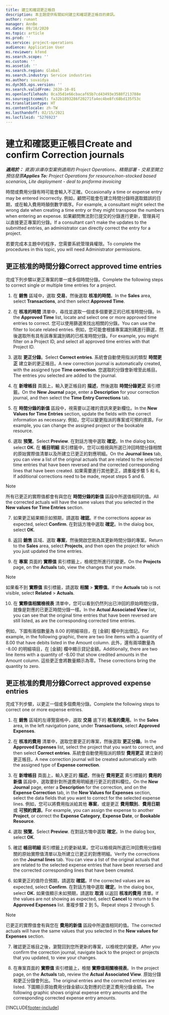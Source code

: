 ```yaml
---
title: 建立和確認更正帳目
description: 本主題提供有關如何建立和確認更正帳目的資訊。
author: rumant
manager: AnnBe
ms.date: 09/18/2020
ms.topic: article
ms.prod: ''
ms.service: project-operations
audience: Application User
ms.reviewer: kfend
ms.search.scope: ''
ms.custom: ''
ms.assetid: ''
ms.search.region: Global
ms.search.industry: Service industries
ms.author: suvaidya
ms.dyn365.ops.version: ''
ms.search.validFrom: 2020-10-01
ms.openlocfilehash: 8ca35d1e66cbacaf65b7cd43493e3588f213788e
ms.sourcegitcommit: fa32b1893286f20271fa4ec4be8fc68bd135f53c
ms.translationtype: HT
ms.contentlocale: zh-TW
ms.lasthandoff: 02/15/2021
ms.locfileid: "5276923"
---
```

# <a name="create-and-confirm-correction-journals"></a><span data-ttu-id="f9eca-103">建立和確認更正帳目</span><span class="sxs-lookup"><span data-stu-id="f9eca-103">Create and confirm Correction journals</span></span>

<span data-ttu-id="f9eca-104">_**適用於：** 資源/非庫存型案例適用的 Project Operations、精簡部署 - 交易至開立預估發票_</span><span class="sxs-lookup"><span data-stu-id="f9eca-104">_**Applies To:** Project Operations for resource/non-stocked based scenarios, Lite deployment - deal to proforma invoicing_</span></span>

<span data-ttu-id="f9eca-105">時間或費用分錄有時可能會輸入不正確。</span><span class="sxs-lookup"><span data-stu-id="f9eca-105">Occasionally a time or expense entry may be entered incorrectly.</span></span> <span data-ttu-id="f9eca-106">例如，顧問可能會在建立時間分錄時選取錯誤的日期，或在輸入費用時顛倒數字順序。</span><span class="sxs-lookup"><span data-stu-id="f9eca-106">For example, a consultant might select the wrong date when creating a time entry or they might transpose the numbers when entering an expense.</span></span> <span data-ttu-id="f9eca-107">如果顧問無法對已提交的分錄進行更新，管理員可以直接更正專案的分錄。</span><span class="sxs-lookup"><span data-stu-id="f9eca-107">If a consultant can’t make the updates to the submitted entries, an administrator can directly correct the entry for a project.</span></span>

<span data-ttu-id="f9eca-108">若要完成本主題中的程序，您需要系統管理員權限。</span><span class="sxs-lookup"><span data-stu-id="f9eca-108">To complete the procedures in this topic, you will need Administrator permissions.</span></span>

## <a name="correct-approved-time-entries"></a><span data-ttu-id="f9eca-109">更正核准的時間分錄</span><span class="sxs-lookup"><span data-stu-id="f9eca-109">Correct approved time entries</span></span>     

<span data-ttu-id="f9eca-110">完成下列步驟以更正專案的單一或多個時間分錄。</span><span class="sxs-lookup"><span data-stu-id="f9eca-110">Complete the following steps to correct single or multiple time entries for a project.</span></span>

1. <span data-ttu-id="f9eca-111">在 **銷售** 區域中，選取 **交易**，然後選取 **核准的時間**。</span><span class="sxs-lookup"><span data-stu-id="f9eca-111">In the **Sales** area, select **Transactions**, and then select **Approved Time**.</span></span> 

2. <span data-ttu-id="f9eca-112">在 **核准的時間** 清單中，尋找並選取一個或多個要更正的已核准時間分錄。</span><span class="sxs-lookup"><span data-stu-id="f9eca-112">In the **Approved Time** list, locate and select one or more approved time entries to correct.</span></span> <span data-ttu-id="f9eca-113">您可以使用篩選來找出相關的分錄。</span><span class="sxs-lookup"><span data-stu-id="f9eca-113">You can use the filter to locate related entries.</span></span> <span data-ttu-id="f9eca-114">例如，您可能會根據專案識別碼進行篩選，然後選取所有具有該專案識別碼的已核准時間分錄。</span><span class="sxs-lookup"><span data-stu-id="f9eca-114">For example, you might filter on a Project ID, and select all approved time entries with that Project ID.</span></span>

3. <span data-ttu-id="f9eca-115">選取 **更正分錄**。</span><span class="sxs-lookup"><span data-stu-id="f9eca-115">Select **Correct entries**.</span></span> <span data-ttu-id="f9eca-116">系統會自動使用指派的類型 **時間更正** 建立新的更正帳目。</span><span class="sxs-lookup"><span data-stu-id="f9eca-116">A new correction journal is automatically created, with the assigned type **Time correction**.</span></span> <span data-ttu-id="f9eca-117">您選取的分錄會新增至此帳目。</span><span class="sxs-lookup"><span data-stu-id="f9eca-117">The entries you selected are added to the journal.</span></span> 

4. <span data-ttu-id="f9eca-118">在 **新增帳目** 頁面上，輸入更正帳目的 **描述**，然後選取 **時間分錄更正** 索引標籤。</span><span class="sxs-lookup"><span data-stu-id="f9eca-118">On the **New Journal** page, enter a **Description** for your correction journal, and then select the **Time Entry Corrections** tab.</span></span>  

5. <span data-ttu-id="f9eca-119">在 **時間分錄的新值** 區段中，視需要以正確的資訊來更新欄位。</span><span class="sxs-lookup"><span data-stu-id="f9eca-119">In the **New Values for Time Entries** section, update the fields with the correct information as necessary.</span></span> <span data-ttu-id="f9eca-120">例如，您可以變更指派的專案或可預約資源。</span><span class="sxs-lookup"><span data-stu-id="f9eca-120">For example, you can change the assigned project or the bookable resource.</span></span>

6. <span data-ttu-id="f9eca-121">選取 **預覽**。</span><span class="sxs-lookup"><span data-stu-id="f9eca-121">Select **Preview**.</span></span> <span data-ttu-id="f9eca-122">在對話方塊中選取 **確定**。</span><span class="sxs-lookup"><span data-stu-id="f9eca-122">In the dialog box, select **OK**.</span></span> <span data-ttu-id="f9eca-123">在 **帳目明細** 索引標籤中，您可以檢視與所選已沖回時間分錄相關的原始實際值清單以及所建立已更正的對應明細。</span><span class="sxs-lookup"><span data-stu-id="f9eca-123">On the **Journal lines** tab, you can view a list of the original actuals that are related to the selected time entries that have been reversed and the corrected corresponding lines that have been created.</span></span> <span data-ttu-id="f9eca-124">如果需要進行其他更正，請重複步驟 5 和 6。</span><span class="sxs-lookup"><span data-stu-id="f9eca-124">If additional corrections need to be made, repeat steps 5 and 6.</span></span> 

> [!NOTE]
> <span data-ttu-id="f9eca-125">所有已更正的實際值都會有與您在 **時間分錄的新值** 區段中所選值相同的值。</span><span class="sxs-lookup"><span data-stu-id="f9eca-125">All the corrected actuals will have the same values that you selected in the **New values for Time Entries** section.</span></span>

7. <span data-ttu-id="f9eca-126">如果更正結果顯示如預期，請選取 **確認**。</span><span class="sxs-lookup"><span data-stu-id="f9eca-126">If the corrections appear as expected, select **Confirm**.</span></span> <span data-ttu-id="f9eca-127">在對話方塊中選取 **確定**。</span><span class="sxs-lookup"><span data-stu-id="f9eca-127">In the dialog box, select **OK**.</span></span>

8. <span data-ttu-id="f9eca-128">返回 **銷售** 區域、選取 **專案**，然後開啟您剛為其更新時間分錄的專案。</span><span class="sxs-lookup"><span data-stu-id="f9eca-128">Return to the **Sales** area, select **Projects**, and then open the project for which you just updated the time entries.</span></span> 

9. <span data-ttu-id="f9eca-129">在 **專案** 頁面的 **實際值** 索引標籤上，檢視您所進行的變更。</span><span class="sxs-lookup"><span data-stu-id="f9eca-129">On the **Projects** page, on the **Actuals** tab, view the changes that you made.</span></span> 

> [!NOTE]
> <span data-ttu-id="f9eca-130">如果看不到 **實際值** 索引標籤，請選取 **相關** > **實際值**。</span><span class="sxs-lookup"><span data-stu-id="f9eca-130">If the **Actuals** tab is not visible, select **Related** > **Actuals**.</span></span>  

10. <span data-ttu-id="f9eca-131">在 **實際值相關檢視表** 清單中，您可以看到仍然列出已沖回的原始時間分錄，就像是對應的已更正時間分錄一樣。</span><span class="sxs-lookup"><span data-stu-id="f9eca-131">In the **Actual Associated View** list, you can see that the original time entries that have been reversed are still listed, as are the corresponding corrected time entries.</span></span> 

<span data-ttu-id="f9eca-132">例如，下圖有兩個數量為 8.00 的明細項目，在 [金額] 欄中列出借記。</span><span class="sxs-lookup"><span data-stu-id="f9eca-132">For example, in the following graphic, there are two line items with a quantity of 8.00 that have debits listed in the Amount column.</span></span> <span data-ttu-id="f9eca-133">此外，還有兩項數量為 -8.00 的明細項目，在 [金額] 欄中顯示貸記金額。</span><span class="sxs-lookup"><span data-stu-id="f9eca-133">Additionally, there are two line items with a quantity of -8.00 that show credited amounts in the Amount column.</span></span> <span data-ttu-id="f9eca-134">這些更正會將數量顯示為零。</span><span class="sxs-lookup"><span data-stu-id="f9eca-134">These corrections bring the quantity to zero.</span></span>

 
## <a name="correct-approved-expense-entries"></a><span data-ttu-id="f9eca-135">更正核准的費用分錄</span><span class="sxs-lookup"><span data-stu-id="f9eca-135">Correct approved expense entries</span></span>

<span data-ttu-id="f9eca-136">完成下列步驟，以更正一個或多個費用分錄。</span><span class="sxs-lookup"><span data-stu-id="f9eca-136">Complete the following steps to correct one or more expense entries.</span></span> 

1. <span data-ttu-id="f9eca-137">在 **銷售** 區域的左導覽窗格中，選取 **交易** 底下的 **核准的費用**。</span><span class="sxs-lookup"><span data-stu-id="f9eca-137">In the **Sales** area, in the left navigation pane, under **Transactions**, select **Approved Expenses**.</span></span>

2. <span data-ttu-id="f9eca-138">在 **核准的費用** 清單中，選取您要更正的專案，然後選取 **更正分錄**。</span><span class="sxs-lookup"><span data-stu-id="f9eca-138">In the **Approved Expenses** list, select the project that you want to correct, and then select **Correct entries**.</span></span> <span data-ttu-id="f9eca-139">系統會自動使用指派的類型 **費用更正** 建立新的更正帳目。</span><span class="sxs-lookup"><span data-stu-id="f9eca-139">A new correction journal will be created automatically with the assigned type of **Expense correction**.</span></span> 

3. <span data-ttu-id="f9eca-140">在 **新增帳目** 頁面上，輸入更正的 **描述**，然後在 **費用更正** 索引標籤的 **費用的新值** 區段中，選取要針對所選費用明細進行更正的資料欄位。</span><span class="sxs-lookup"><span data-stu-id="f9eca-140">On the **New Journal** page, enter a **Description** for the correction, and on the **Expense Correction** tab, in the **New Values for Expenses** section, select the data fields that you want to correct for the selected expense lines.</span></span> <span data-ttu-id="f9eca-141">例如，您可以將費用指派給其他 **專案**，或是更正 **費用類別**、**費用日期** 或 **可預約資源**。</span><span class="sxs-lookup"><span data-stu-id="f9eca-141">For example, you can assign the expense to another **Project**, or correct the **Expense Category**, **Expense Date**, or **Bookable Resource**.</span></span>

4. <span data-ttu-id="f9eca-142">選取 **預覽**。</span><span class="sxs-lookup"><span data-stu-id="f9eca-142">Select **Preview**.</span></span> <span data-ttu-id="f9eca-143">在對話方塊中選取 **確定**。</span><span class="sxs-lookup"><span data-stu-id="f9eca-143">In the dialog box, select **OK**.</span></span> 

5. <span data-ttu-id="f9eca-144">確認 **帳目明細** 索引標籤上的更新結果。您可以檢視與所選已沖回費用分錄相關的原始實際值清單以及所建立已更正的對應明細。</span><span class="sxs-lookup"><span data-stu-id="f9eca-144">Verify the corrections on the **Journal lines** tab. You can view a list of the original actuals that are related to the selected expense entries that have been reversed and the corrected corresponding lines that have been created.</span></span>

6. <span data-ttu-id="f9eca-145">如果更正的值符合預期，請選取 **確認**。</span><span class="sxs-lookup"><span data-stu-id="f9eca-145">If the corrected values are as expected, select **Confirm**.</span></span> <span data-ttu-id="f9eca-146">在對話方塊中選取 **確定**。</span><span class="sxs-lookup"><span data-stu-id="f9eca-146">In the dialog box, select **OK.**</span></span> <span data-ttu-id="f9eca-147">如果值顯示未如預期，請選取 **取消** 以返回 **核准的費用** 清單。</span><span class="sxs-lookup"><span data-stu-id="f9eca-147">If the values are not showing as expected, select **Cancel** to return to the **Approved Expenses** list.</span></span> <span data-ttu-id="f9eca-148">重複步驟 2 到 5。</span><span class="sxs-lookup"><span data-stu-id="f9eca-148">Repeat steps 2 through 5.</span></span> 

> [!NOTE]
> <span data-ttu-id="f9eca-149">已更正的實際值會有與您在 **費用的新值** 區段中所選值相同的值。</span><span class="sxs-lookup"><span data-stu-id="f9eca-149">The corrected actuals will have the same values that you selected in the **New values for Expenses** section.</span></span>

7. <span data-ttu-id="f9eca-150">確認更正帳目之後，瀏覽回到您所更新的專案，以檢視您的變更。</span><span class="sxs-lookup"><span data-stu-id="f9eca-150">After you confirm the correction journal, navigate back to the project or projects that you updated, to view your changes.</span></span>  

8. <span data-ttu-id="f9eca-151">在專案頁面的 **實際值** 索引標籤上，檢閱 **實際值相關檢視表**。</span><span class="sxs-lookup"><span data-stu-id="f9eca-151">In the project page, on the **Actuals** tab, review the **Actual Associated View**.</span></span> <span data-ttu-id="f9eca-152">原始分錄和更正分錄會列出。</span><span class="sxs-lookup"><span data-stu-id="f9eca-152">The original entries and the corrected entries are listed.</span></span> <span data-ttu-id="f9eca-153">下圖顯示原始費用分錄金額以及對應的已更正費用分錄金額。</span><span class="sxs-lookup"><span data-stu-id="f9eca-153">The following graphic shows original expense entry amounts and the corresponding corrected expense entry amounts.</span></span> 




[!INCLUDE[footer-include](../includes/footer-banner.md)]